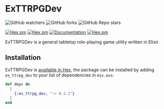 # ExTTRPGDev

![GitHub watchers](https://img.shields.io/github/watchers/qmalcolm/ex_ttrpg_dev?style=social)
![GitHub forks](https://img.shields.io/github/forks/qmalcolm/ex_ttrpg_dev?style=social)
![GitHub Repo stars](https://img.shields.io/github/stars/qmalcolm/ex_ttrpg_dev?style=social)

[![Hex.pm](https://img.shields.io/hexpm/v/ex_ttrpg_dev)](https://hex.pm/packages/ex_ttrpg_dev)
[![Hex.pm](https://img.shields.io/hexpm/dt/ex_ttrpg_dev)](https://hex.pm/packages/ex_ttrpg_dev)
[![Documentation](https://img.shields.io/badge/documentation-gray)](https://hexdocs.pm/ex_ttrpg_dev)
[![Hex.pm](https://img.shields.io/hexpm/l/ex_ttrpg_dev)](https://github.com/QMalcolm/ex_ttrpg_dev/blob/main/LICENSE)

ExTTRPGDev is a general tabletop role-playing game utility written in Elixir.

## Installation

ExTTRPGDev is [available in Hex](https://hex.pm/packages/ex_ttrpg_dev), the package can be installed
by adding `ex_ttrpg_dev` to your list of dependencies in `mix.exs`:

```elixir
def deps do
  [
    {:ex_ttrpg_dev, "~> 0.2.1"}
  ]
end
```
